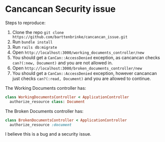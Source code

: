 # Cancancan Security issue

Steps to reproduce:

1. Clone the repo `git clone https://github.com/barttenbrinke/cancancan_issue.git`
2. Run `bundle install`
3. Run `rails db:migrate`
4. Open `http://localhost:3000/working_documents_controller/new`
5. You should get a `CanCan::AccessDenied` exception, as cancancan checks `can?(:new, Document)` and you are not allowed in.
6. Open `http://localhost:3000/broken_documents_controller/new`
7. You should get a `CanCan::AccessDenied` exception, however cancancan just checks `can?(:read, Document)` and you are allowed to continue.

The Working Documents controller has:

```ruby
class WorkingDocumentsController < ApplicationController
  authorize_resource class: Document
```

The Broken Documents controller has:

```ruby
class BrokenDocumentsController < ApplicationController
  authorize_resource :document
```

I believe this is a bug and a security issue.